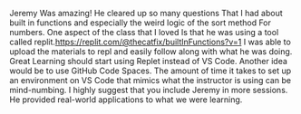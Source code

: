 Jeremy Was amazing! He cleared up so many questions That I had about built in functions and especially the weird logic of the sort method For numbers. One aspect of the class that I loved Is that he was using a tool called replit.https://replit.com/@thecatfix/builtInFunctions?v=1
I was able to upload the materials to repl and easily follow along with what he was doing. 
Great Learning should start using Replet instead of VS Code. Another idea would be to use 
GitHub Code Spaces.
The amount of time it takes to set up an environment on VS Code that mimics what the instructor is using can be mind-numbing. I highly suggest that you include Jeremy in more sessions. He provided real-world applications to what we were learning.